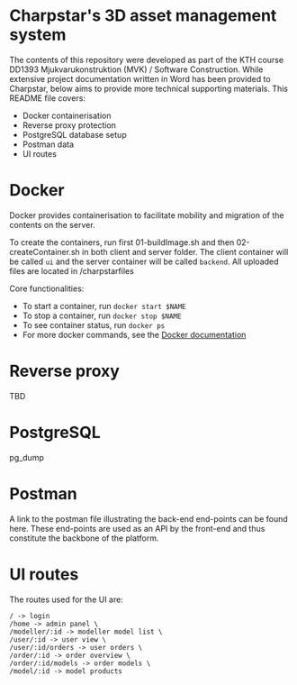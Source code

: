 # Charpstar's 3D asset management system
The contents of this repository were developed as part of the KTH course DD1393 Mjukvarukonstruktion (MVK) / Software Construction. While  extensive project documentation written in Word has been provided to Charpstar, below aims to provide more technical supporting materials. This README file covers:

* Docker containerisation
* Reverse proxy protection 
* PostgreSQL database setup
* Postman data
* UI routes

# Docker
Docker provides containerisation to facilitate mobility and migration of the contents on the server. 

To create the containers, run first 01-buildImage.sh and then 02-createContainer.sh in both client and server folder. The client container will be called `ui` and the server container will be called `backend`. All uploaded files are located in /charpstarfiles

Core functionalities:
* To start a container, run `docker start $NAME`
* To stop a container, run `docker stop $NAME`
* To see container status, run `docker ps`
* For more docker commands, see the [Docker documentation](https://docs.docker.com/get-started/overview/)

# Reverse proxy
TBD

# PostgreSQL
pg_dump

# Postman
A link to the postman file illustrating the back-end end-points can be found here. These end-points are used as an API by the front-end and thus constitute the backbone of the platform.

# UI routes
The routes used for the UI are:

```
/ -> login  
/home -> admin panel \
/modeller/:id -> modeller model list \
/user/:id -> user view \
/user/:id/orders -> user orders \
/order/:id -> order overview \
/order/:id/models -> order models \
/model/:id -> model products 
```
